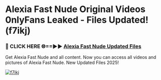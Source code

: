 # Alexia Fast Nude Original Videos 0nlyFans Leaked - Files Updated! (f7ikj)

<h3>🔴 CLICK HERE 🌐==►► <a href="https://tinyurl.com/4mcuefdz" rel="nofollow">Alexia Fast Nude Updated Files</a></h3>

Get Alexia Fast Nude and all content. Now you can access all videos and pictures of Alexia Fast Nude. New Updated Files 2025!

[![f7ikj](https://i.imgur.com/StAQSOY.gif)](https://tinyurl.com/4mcuefdz)
